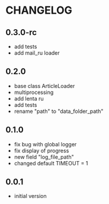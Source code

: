 CHANGELOG
=========

0.3.0-rc
--------
- add tests
- add mail_ru loader

0.2.0
-----
- base class ArticleLoader
- multiprocessing
- add lenta ru
- add tests
- rename "path" to "data_folder_path"

0.1.0
-----
- fix bug with global logger
- fix display of progress
- new field "log_file_path"
- changed default TIMEOUT = 1

0.0.1
-----

- initial version
